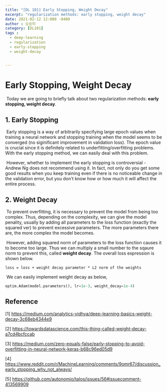 ```yaml
---
title: "[DL 101] Early Stopping, Weight Decay"
excerpt: "regularization methods: early stopping, weight decay"
date: 2021-02-12 12:000 -0400
author : 오승미
category: [DL101]
tags :
  - deep-learning
  - regularization
  - early-stopping
  - weight-decay


---
```


# Early Stopping, Weight Decay



​	Today we are going to briefly talk about two regularization methods: **early stopping, weight decay**.



## 1. Early Stopping

​	Early stopping is a way of arbitrarily specifying large epoch values when training a neural network and stopping training when the model seems to be converged (no siginificant improvement in validation loss). The epoch value is crucial since it is definitely related to underfitting/overfitting problems. With the early stopping method, we can easily deal with this problem. 	

​	However, whether to implement the early stopping is controversial - Andrew Ng does not recommend using it. In fact, not only do you get some good results when you keep training even if there is no noticeable change in the validation error, but you don't know how or how much it will affect the entire process.





## 2. Weight Decay

​	To prevent overfitting, it is necessary to prevent the model from being too complex. Thus, depending on the complexity, we can give the model penality, usually by adding all parameters to the loss function (exactly the squared ver) to prevent excessive parameters. The more parameters there are, the more complex the model becomes.

​	However, adding squared norm of parameters to the loss function causes it to become too large. Thus we can multiply a small number to the sqaure norm to prevent this, called **weight decay**. The overall loss expression is shown below.

```
loss = loss + weight decay parameter * L2 norm of the weights
```

​	We can easily implement weight decay as below,

```python
optim.Adam(model.parameters(), lr=1e-3, weight_decay=1e-4)
```



## Reference

[1] https://medium.com/analytics-vidhya/deep-learning-basics-weight-decay-3c68eb4344e9

[2] https://towardsdatascience.com/this-thing-called-weight-decay-a7cd4bcfccab

[3] https://medium.com/zero-equals-false/early-stopping-to-avoid-overfitting-in-neural-network-keras-b68c96ed05d9

[4] https://www.reddit.com/r/MachineLearning/comments/9omr67/discussion_early_stopping_why_not_always/

[5] https://github.com/autonomio/talos/issues/56#issuecomment-413569909
